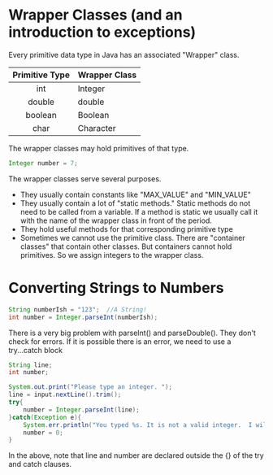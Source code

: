 # Wrapper Classes (and an introduction to exceptions)

Every primitive data type in Java has an associated "Wrapper" class.

Primitive Type|Wrapper Class
:---:|:---
int|Integer
double|double
boolean|Boolean
char|Character

The wrapper classes may hold primitives of that type.

```java
Integer number = 7;
```

The wrapper classes serve several purposes.

* They usually contain constants like "MAX_VALUE" and "MIN_VALUE"
* They usually contain a lot of "static methods."  Static methods do not need to be called from a variable. If a method is static we usually call it with the name of the wrapper class in front of the period.
* They hold useful methods for that corresponding primitive type
* Sometimes we cannot use the primitive class.  There are "container classes" that contain other classes.  But containers cannot hold primitives.  So we assign integers to the wrapper class.

# Converting Strings to Numbers

```java
String numberIsh = "123";  //A String!
int number = Integer.parseInt(numberIsh);
```

There is a very big problem with parseInt() and parseDouble().  They don't check for errors.  If it is possible there is an error, we need to use a try...catch block

```java
String line;
int number;

System.out.print("Please type an integer. ");
line = input.nextLine().trim();
try{
    number = Integer.parseInt(line);
}catch(Exception e){
    System.err.println("You typed %s. It is not a valid integer.  I will use 0 instead.\n", line);
    number = 0;
}
```

In the above, note that line and number are declared outside the {} of the try and catch clauses.

